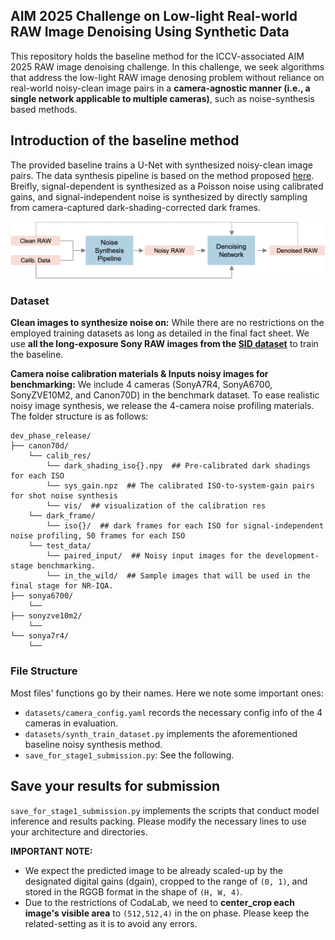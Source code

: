 ## AIM 2025 Challenge on Low-light Real-world RAW Image Denoising Using Synthetic Data


This repository holds the baseline method for the ICCV-associated AIM 2025 RAW image denoising challenge. In this challenge, we seek algorithms that address the low-light RAW image denosing problem without reliance on real-world noisy-clean image pairs in a **camera-agnostic manner (i.e., a single network applicable to multiple cameras)**, such as noise-synthesis based methods. 


## Introduction of the baseline method
The provided baseline trains a U-Net with synthesized noisy-clean image pairs. The data synthesis pipeline is based on the method proposed [here](https://arxiv.org/abs/2505.00045). Breifly, signal-dependent is synthesized as a Poisson noise using calibrated gains, and signal-independent noise is synthesized by directly sampling from camera-captured dark-shading-corrected dark frames.

![Alt text](website/static/rawdenoise.png)


### Dataset
**Clean images to synthesize noise on:** While there are no restrictions on the employed training datasets as long as detailed in the final fact sheet. We use **all the long-exposure Sony RAW images from the  [SID dataset](https://cchen156.github.io/SID.html)** to train the baseline.

**Camera noise calibration materials & Inputs noisy images for benchmarking:** We include 4 cameras (SonyA7R4, SonyA6700, SonyZVE10M2, and Canon70D) in the benchmark dataset. To ease realistic noisy image synthesis, we release the 4-camera noise profiling materials. The folder structure is as follows:

```
dev_phase_release/
├── canon70d/
    └── calib_res/
        └── dark_shading_iso{}.npy  ## Pre-calibrated dark shadings for each ISO
        └── sys_gain.npz  ## The calibrated ISO-to-system-gain pairs for shot noise synthesis
        └── vis/  ## visualization of the calibration res
    └── dark_frame/
        └── iso{}/  ## dark frames for each ISO for signal-independent noise profiling, 50 frames for each ISO
    └── test_data/
        └── paired_input/  ## Noisy input images for the development-stage benchmarking. 
        └── in_the_wild/  ## Sample images that will be used in the final stage for NR-IQA.
├── sonya6700/
    └── 
├── sonyzve10m2/
    └── 
└── sonya7r4/
    └── 
```


### File Structure
Most files' functions go by their names. Here we note some important ones:

- `datasets/camera_config.yaml` records the necessary config info of the 4 cameras in evaluation.
- `datasets/synth_train_dataset.py` implements the aforementioned baseline noisy synthesis method.   
- `save_for_stage1_submission.py`: See the following.



## Save your results for submission
`save_for_stage1_submission.py` implements the scripts that conduct model inference and results packing. Please modify the necessary lines to use your architecture and directories. 

**IMPORTANT NOTE:** 
- We expect the predicted image to be already scaled-up by the designated digital gains (dgain), cropped to the range of `(0, 1)`, and stored in the RGGB format in the shape of `(H, W, 4)`.
- Due to the restrictions of CodaLab, we need to **center_crop each image's visible area** to `(512,512,4)` in the on phase. Please keep the related-setting as it is to avoid any errors.



